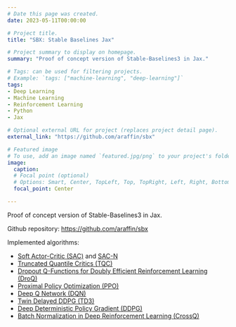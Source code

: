 ```yaml
---
# Date this page was created.
date: 2023-05-11T00:00:00

# Project title.
title: "SBX: Stable Baselines Jax"

# Project summary to display on homepage.
summary: "Proof of concept version of Stable-Baselines3 in Jax."

# Tags: can be used for filtering projects.
# Example: `tags: ["machine-learning", "deep-learning"]`
tags:
- Deep Learning
- Machine Learning
- Reinforcement Learning
- Python
- Jax

# Optional external URL for project (replaces project detail page).
external_link: "https://github.com/araffin/sbx"

# Featured image
# To use, add an image named `featured.jpg/png` to your project's folder.
image:
  caption:
  # Focal point (optional)
  # Options: Smart, Center, TopLeft, Top, TopRight, Left, Right, BottomLeft, Bottom, BottomRight
  focal_point: Center

---
```

Proof of concept version of Stable-Baselines3 in Jax.

Github repository: https://github.com/araffin/sbx

Implemented algorithms:
- [Soft Actor-Critic (SAC)](https://arxiv.org/abs/1801.01290) and [SAC-N](https://arxiv.org/abs/2110.01548)
- [Truncated Quantile Critics (TQC)](https://arxiv.org/abs/2005.04269)
- [Dropout Q-Functions for Doubly Efficient Reinforcement Learning (DroQ)](https://openreview.net/forum?id=xCVJMsPv3RT)
- [Proximal Policy Optimization (PPO)](https://arxiv.org/abs/1707.06347)
- [Deep Q Network (DQN)](https://arxiv.org/abs/1312.5602)
- [Twin Delayed DDPG (TD3)](https://arxiv.org/abs/1802.09477)
- [Deep Deterministic Policy Gradient (DDPG)](https://arxiv.org/abs/1509.02971)
- [Batch Normalization in Deep Reinforcement Learning (CrossQ)](https://openreview.net/forum?id=PczQtTsTIX)
